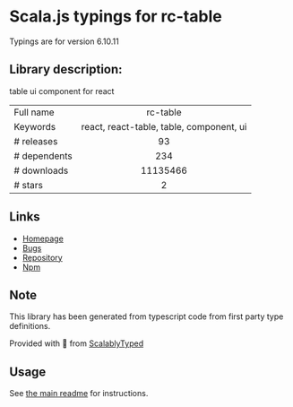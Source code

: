 
# Scala.js typings for rc-table

Typings are for version 6.10.11

## Library description:
table ui component for react

|                    |                 |
| ------------------ | :-------------: |
| Full name          | rc-table |
| Keywords           | react, react-table, table, component, ui |
| # releases         | 93 |
| # dependents       | 234 |
| # downloads        | 11135466 |
| # stars            | 2 |

## Links
- [Homepage](http://github.com/react-component/table)
- [Bugs](http://github.com/react-component/table/issues)
- [Repository](https://github.com/react-component/table)
- [Npm](https://www.npmjs.com/package/rc-table)
    


## Note
This library has been generated from typescript code from first party type definitions.

Provided with :purple_heart: from [ScalablyTyped](https://github.com/oyvindberg/ScalablyTyped)

## Usage
See [the main readme](../../readme.md) for instructions.


